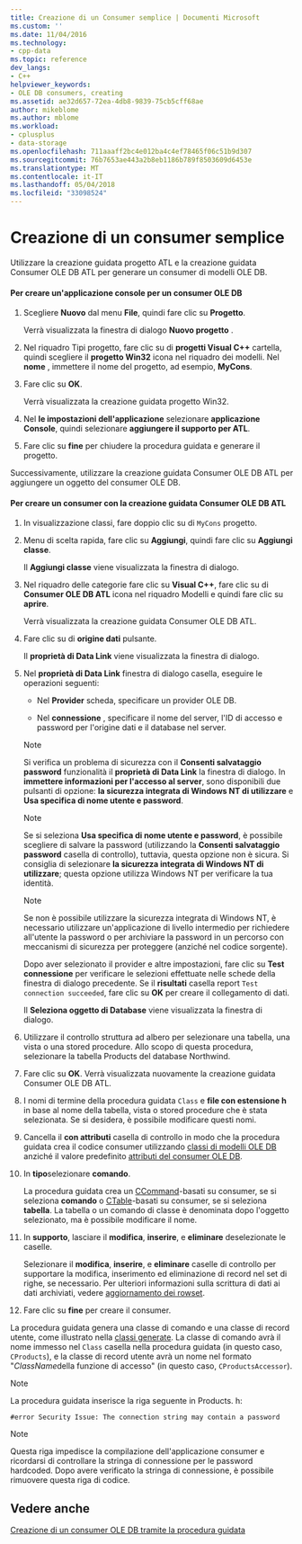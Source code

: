 ```yaml
---
title: Creazione di un Consumer semplice | Documenti Microsoft
ms.custom: ''
ms.date: 11/04/2016
ms.technology:
- cpp-data
ms.topic: reference
dev_langs:
- C++
helpviewer_keywords:
- OLE DB consumers, creating
ms.assetid: ae32d657-72ea-4db8-9839-75cb5cff68ae
author: mikeblome
ms.author: mblome
ms.workload:
- cplusplus
- data-storage
ms.openlocfilehash: 711aaaff2bc4e012ba4c4ef78465f06c51b9d307
ms.sourcegitcommit: 76b7653ae443a2b8eb1186b789f8503609d6453e
ms.translationtype: MT
ms.contentlocale: it-IT
ms.lasthandoff: 05/04/2018
ms.locfileid: "33098524"
---
```

# <a name="creating-a-simple-consumer"></a>Creazione di un consumer semplice
Utilizzare la creazione guidata progetto ATL e la creazione guidata Consumer OLE DB ATL per generare un consumer di modelli OLE DB.  
  
#### <a name="to-create-a-console-application-for-an-ole-db-consumer"></a>Per creare un'applicazione console per un consumer OLE DB  
  
1.  Scegliere **Nuovo** dal menu **File**, quindi fare clic su **Progetto**.  
  
     Verrà visualizzata la finestra di dialogo **Nuovo progetto** .  
  
2.  Nel riquadro Tipi progetto, fare clic su di **progetti Visual C++** cartella, quindi scegliere il **progetto Win32** icona nel riquadro dei modelli. Nel **nome** , immettere il nome del progetto, ad esempio, **MyCons**.  
  
3.  Fare clic su **OK**.  
  
     Verrà visualizzata la creazione guidata progetto Win32.  
  
4.  Nel **le impostazioni dell'applicazione** selezionare **applicazione Console**, quindi selezionare **aggiungere il supporto per ATL**.  
  
5.  Fare clic su **fine** per chiudere la procedura guidata e generare il progetto.  
  
 Successivamente, utilizzare la creazione guidata Consumer OLE DB ATL per aggiungere un oggetto del consumer OLE DB.  
  
#### <a name="to-create-a-consumer-with-the-atl-ole-db-consumer-wizard"></a>Per creare un consumer con la creazione guidata Consumer OLE DB ATL  
  
1.  In visualizzazione classi, fare doppio clic su di `MyCons` progetto.  
  
2.  Menu di scelta rapida, fare clic su **Aggiungi**, quindi fare clic su **Aggiungi classe**.  
  
     Il **Aggiungi classe** viene visualizzata la finestra di dialogo.  
  
3.  Nel riquadro delle categorie fare clic su **Visual C++**, fare clic su di **Consumer OLE DB ATL** icona nel riquadro Modelli e quindi fare clic su **aprire**.  
  
     Verrà visualizzata la creazione guidata Consumer OLE DB ATL.  
  
4.  Fare clic su di **origine dati** pulsante.  
  
     Il **proprietà di Data Link** viene visualizzata la finestra di dialogo.  
  
5.  Nel **proprietà di Data Link** finestra di dialogo casella, eseguire le operazioni seguenti:  
  
    -   Nel **Provider** scheda, specificare un provider OLE DB.  
  
    -   Nel **connessione** , specificare il nome del server, l'ID di accesso e password per l'origine dati e il database nel server.  
  
    > [!NOTE]
    >  Si verifica un problema di sicurezza con il **Consenti salvataggio password** funzionalità il **proprietà di Data Link** la finestra di dialogo. In **immettere informazioni per l'accesso al server**, sono disponibili due pulsanti di opzione: **la sicurezza integrata di Windows NT di utilizzare** e **Usa specifica di nome utente e password**.  
  
    > [!NOTE]
    >  Se si seleziona **Usa specifica di nome utente e password**, è possibile scegliere di salvare la password (utilizzando la **Consenti salvataggio password** casella di controllo), tuttavia, questa opzione non è sicura. Si consiglia di selezionare **la sicurezza integrata di Windows NT di utilizzare**; questa opzione utilizza Windows NT per verificare la tua identità.  
  
    > [!NOTE]
    >  Se non è possibile utilizzare la sicurezza integrata di Windows NT, è necessario utilizzare un'applicazione di livello intermedio per richiedere all'utente la password o per archiviare la password in un percorso con meccanismi di sicurezza per proteggere (anziché nel codice sorgente).  
  
     Dopo aver selezionato il provider e altre impostazioni, fare clic su **Test connessione** per verificare le selezioni effettuate nelle schede della finestra di dialogo precedente. Se il **risultati** casella report `Test connection succeeded`, fare clic su **OK** per creare il collegamento di dati.  
  
     Il **Seleziona oggetto di Database** viene visualizzata la finestra di dialogo.  
  
6.  Utilizzare il controllo struttura ad albero per selezionare una tabella, una vista o una stored procedure. Allo scopo di questa procedura, selezionare la tabella Products del database Northwind.  
  
7.  Fare clic su **OK**. Verrà visualizzata nuovamente la creazione guidata Consumer OLE DB ATL.  
  
8.  I nomi di termine della procedura guidata `Class` e **file con estensione h** in base al nome della tabella, vista o stored procedure che è stata selezionata. Se si desidera, è possibile modificare questi nomi.  
  
9. Cancella il **con attributi** casella di controllo in modo che la procedura guidata crea il codice consumer utilizzando [classi di modelli OLE DB](../../data/oledb/ole-db-consumer-templates-reference.md) anziché il valore predefinito [attributi del consumer OLE DB](../../windows/ole-db-consumer-attributes.md).  
  
10. In **tipo**selezionare **comando**.  
  
     La procedura guidata crea un [CCommand](../../data/oledb/ccommand-class.md)-basati su consumer, se si seleziona **comando** o [CTable](../../data/oledb/ctable-class.md)-basati su consumer, se si seleziona **tabella**. La tabella o un comando di classe è denominata dopo l'oggetto selezionato, ma è possibile modificare il nome.  
  
11. In **supporto**, lasciare il **modifica**, **inserire**, e **eliminare** deselezionate le caselle.  
  
     Selezionare il **modifica**, **inserire**, e **eliminare** caselle di controllo per supportare la modifica, inserimento ed eliminazione di record nel set di righe, se necessario. Per ulteriori informazioni sulla scrittura di dati ai dati archiviati, vedere [aggiornamento dei rowset](../../data/oledb/updating-rowsets.md).  
  
12. Fare clic su **fine** per creare il consumer.  
  
 La procedura guidata genera una classe di comando e una classe di record utente, come illustrato nella [classi generate](../../data/oledb/consumer-wizard-generated-classes.md). La classe di comando avrà il nome immesso nel `Class` casella nella procedura guidata (in questo caso, `CProducts`), e la classe di record utente avrà un nome nel formato "*ClassName*della funzione di accesso" (in questo caso, `CProductsAccessor`).  
  
> [!NOTE]
>  La procedura guidata inserisce la riga seguente in Products. h:  
  
```  
#error Security Issue: The connection string may contain a password  
```  
  
> [!NOTE]
>  Questa riga impedisce la compilazione dell'applicazione consumer e ricordarsi di controllare la stringa di connessione per le password hardcoded. Dopo avere verificato la stringa di connessione, è possibile rimuovere questa riga di codice.  
  
## <a name="see-also"></a>Vedere anche  
 [Creazione di un consumer OLE DB tramite la procedura guidata](../../data/oledb/creating-an-ole-db-consumer-using-a-wizard.md)